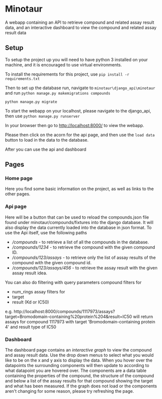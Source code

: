 # Minotaur
A webapp containing an API to retrieve compound and related assay result data, and an interactive dashboard to view the compound and related assay result data

## Setup
To setup the project up you will need to have python 3 installed on your machine, and it is encouraged to use virtual environments.

To install the requirements for this project, use
`pip install -r requirements.txt`

Then to set up the database run, navigate to `minotaur\django_api\minotaur` and run
`python manage.py makemigrations compounds`

`python manage.py migrate`

To start the webapp on your localhost, please navigate to the django_api, then use
`python manage.py runserver`

In your browser then go to [http://localhost:8000/](http://localhost:8000/) to view the webapp.

Please then click on the acorn for the api page, and then use the `load data` button to load in the data to the database.

After you can use the api and dashboard

## Pages
### Home page
Here you find some basic information on the project, as well as links to the other pages.

### Api page
Here will be a button that can be used to reload the compounds.json file found under minotaur/compounds/fixtures into the django database. It will also display the data currently loaded into the database in json format.
To use the Api itself, use the following paths
* */compounds* - to retrieve a list of all the compounds in the database.
* */compounds/1234* - to retrieve the compound with the given compound ID.
* */compounds/123/assays* - to retrieve only the list of assay results of the compound with the given compound id.
* */compounds/123/assays/456* - to retrieve the assay result with the given assay result idea.

You can also do filtering with query parameters
compound filters for
* num_rings
assay filters for
* target
* result (Kd or IC50)

e.g. http://localhost:8000/compounds/1117973/assays?target=Bromodomain-containing%20protein%204&result=IC50
will return assays for compound 1117973 with target 'Bromodomain-containing protein 4' and result type of IC50

### Dashboard
The dashboard page contains an *interactive graph* to view the compound and assay result data. Use the drop down menus to select what you would like to be on the x and y axis to display the data. When you hover over the datapoints the surrounding components will then update to according to what datapoint you are hovered over. The components are a data table containing the properties of the compound, the structure of the compound and below a list of the assay results for that compound showing the target and what has been measured.
If the graph does not load or the components aren't changing for some reason, please try refreshing the page.
